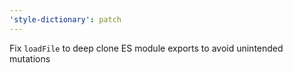 ```yaml
---
'style-dictionary': patch
---
```


Fix `loadFile` to deep clone ES module exports to avoid unintended mutations
